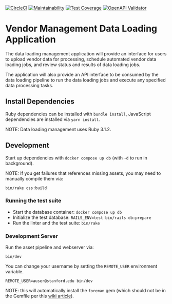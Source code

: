 [![CircleCI](https://circleci.com/gh/sul-dlss/dataloading-management.svg?style=svg)](https://circleci.com/gh/sul-dlss/dataloading-management)
[![Maintainability](https://api.codeclimate.com/v1/badges/08fa54389d9487681046/maintainability)](https://codeclimate.com/github/sul-dlss/dataloading-management/maintainability)
[![Test Coverage](https://api.codeclimate.com/v1/badges/08fa54389d9487681046/test_coverage)](https://codeclimate.com/github/sul-dlss/dataloading-management/test_coverage)
[![OpenAPI Validator](http://validator.swagger.io/validator?url=https://raw.githubusercontent.com/sul-dlss/dataloading-management/main/openapi.yml)](http://validator.swagger.io/validator/debug?url=https://raw.githubusercontent.com/sul-dlss/dataloading-management/main/openapi.yml)

# Vendor Management Data Loading Application

The data loading management application will provide an interface for users to upload vendor data for processing, schedule automated vendor data loading jobs, and review status and results of data loading jobs.

The application will also provide an API interface to be consumed by the data loading pipeline to run the data loading jobs and execute any specified data processing tasks.

## Install Dependencies

Ruby dependencies can be installed with `bundle install`, JavaScript dependencies are installed via `yarn install`.

NOTE: Data loading management uses Ruby 3.1.2.

## Development

Start up dependencies with `docker compose up db` (with `-d` to run in background).

NOTE: If you get failures that references missing assets, you may need to manually compile them via:

```shell
bin/rake css:build
```

### Running the test suite

* Start the database container: `docker compose up db`
* Initialize the test database: `RAILS_ENV=test bin/rails db:prepare`
* Run the linter and the test suite: `bin/rake`

### Development Server

Run the asset pipeline and webserver via:
```shell
bin/dev
```

You can change your username by setting the `REMOTE_USER` environment variable.

```shell
REMOTE_USER=auser@stanford.edu bin/dev
```

NOTE: this will automatically install the `foreman` gem (which should not be in the Gemfile per this [wiki article](https://github.com/ddollar/foreman/wiki/Don't-Bundle-Foreman)).
